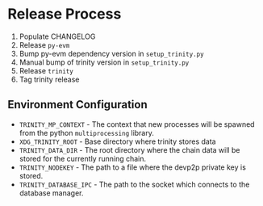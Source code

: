 # Release Process

1. Populate CHANGELOG
2. Release `py-evm`
3. Bump py-evm dependency version in `setup_trinity.py`
4. Manual bump of trinity version in `setup_trinity.py`
5. Release `trinity`
6. Tag trinity release


## Environment Configuration

- `TRINITY_MP_CONTEXT` - The context that new processes will be spawned from the python `multiprocessing` library.
- `XDG_TRINITY_ROOT` - Base directory where trinity stores data
- `TRINITY_DATA_DIR` - The root directory where the chain data will be stored for the currently running chain.
- `TRINITY_NODEKEY` - The path to a file where the devp2p private key is stored.
- `TRINITY_DATABASE_IPC` - The path to the socket which connects to the database manager.
